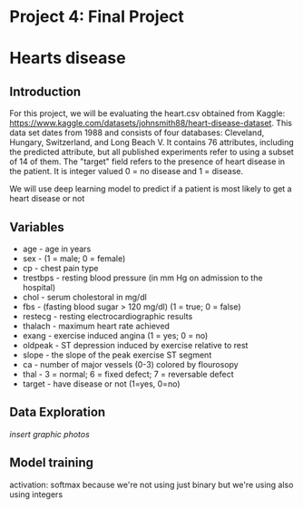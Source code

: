 # Project 4: Final Project

# Hearts disease

## Introduction

For this project, we will be evaluating the heart.csv obtained from Kaggle: https://www.kaggle.com/datasets/johnsmith88/heart-disease-dataset. This data set dates from 1988 and consists of four databases: Cleveland, Hungary, Switzerland, and Long Beach V. It contains 76 attributes, including the predicted attribute, but all published experiments refer to using a subset of 14 of them. The "target" field refers to the presence of heart disease in the patient. It is integer valued 0 = no disease and 1 = disease.

We will use deep learning model to predict if a patient is most likely to get a heart disease or not


## Variables 
- age - age in years 
- sex - (1 = male; 0 = female) 
- cp - chest pain type 
- trestbps - resting blood pressure (in mm Hg on admission to the hospital) 
- chol - serum cholestoral in mg/dl 
- fbs - (fasting blood sugar > 120 mg/dl) (1 = true; 0 = false) 
- restecg - resting electrocardiographic results 
- thalach - maximum heart rate achieved 
- exang - exercise induced angina (1 = yes; 0 = no) 
- oldpeak - ST depression induced by exercise relative to rest 
- slope - the slope of the peak exercise ST segment 
- ca - number of major vessels (0-3) colored by flourosopy 
- thal - 3 = normal; 6 = fixed defect; 7 = reversable defect 
- target - have disease or not (1=yes, 0=no)


## Data Exploration
*insert graphic photos*

## Model training
activation: softmax because we're not using just binary but we're using also using integers
